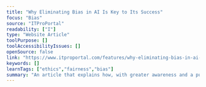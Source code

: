 ```yaml
---
title: "Why Eliminating Bias in AI Is Key to Its Success"
focus: "Bias"
source: "ITProPortal"
readability: ["I"]
type: "Website Article"
toolPurpose: []
toolAccessibilityIssues: []
openSource: false
link: "https://www.itproportal.com/features/why-eliminating-bias-in-ai-is-key-to-its-success/"
keywords: []
learnTags: ["ethics","fairness","bias"]
summary: "An article that explains how, with greater awareness and a purposeful approach to combating bias, AI developers have a hugely influential role to play in establishing a more fair and just society. "
---
```


